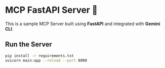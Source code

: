 # MCP FastAPI Server 🚀

This is a sample MCP Server built using **FastAPI** and integrated with **Gemini CLI**.

## Run the Server
```bash
pip install -r requirements.txt
uvicorn main:app --reload --port 8000
